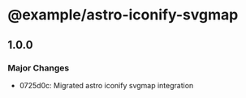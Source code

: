 # @example/astro-iconify-svgmap

## 1.0.0

### Major Changes

- 0725d0c: Migrated astro iconify svgmap integration
